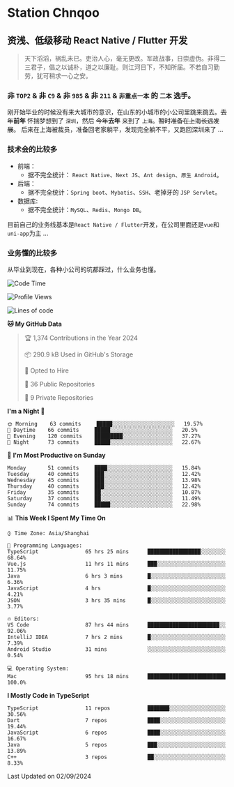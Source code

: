 # Station Chnqoo

## 资浅、低级移动 React Native / Flutter 开发

> 天下滔滔，祸乱未已。吏治人心，毫无更改。军政战事，日崇虚伪。非得二三君子，倡之以诚朴，道之以廉耻。则江河日下，不知所届。不若自习勤劳，犹可稍求一心之安。

### 非 `TOP2` & 非 `C9` & 非 `985` & 非 `211` & `非重点一本` 的 `二本` 选手。

刚开始毕业的时候没有来大城市的意识，在山东的小城市的小公司里跳来跳去。~~去年~~**前年** 怀揣梦想到了 `深圳`，然后 ~~今年~~**去年** 来到了 `上海`。~~暂时准备在上海长远发展~~。
后来在上海被裁员，准备回老家躺平，发现完全躺不平，又跑回深圳来了 ...

### 技术会的比较多

- 前端：
  - 据不完全统计： `React Native`、`Next JS`、`Ant design`、`原生 Android`。
- 后端：
  - 据不完全统计：`Spring boot`、`Mybatis`、`SSH`、老掉牙的 `JSP Servlet`。
- 数据库:
  - 据不完全统计：`MySQL`、`Redis`、`Mongo DB`。

目前自己的业务线基本是`React Native / Flutter`开发，在公司里面还是`vue`和`uni-app`为主 ...

### 业务懂的比较多

从毕业到现在，各种小公司的坑都踩过，什么业务也懂。

<!--START_SECTION:waka-->
![Code Time](http://img.shields.io/badge/Code%20Time-5%2C957%20hrs%2051%20mins-blue)

![Profile Views](http://img.shields.io/badge/Profile%20Views-1-blue)

![Lines of code](https://img.shields.io/badge/From%20Hello%20World%20I%27ve%20Written-325%20Thousand%20lines%20of%20code-blue)

**🐱 My GitHub Data** 

> 🏆 1,374 Contributions in the Year 2024
 > 
> 📦 290.9 kB Used in GitHub's Storage 
 > 
> 💼 Opted to Hire
 > 
> 📜 36 Public Repositories 
 > 
> 🔑 9 Private Repositories  
 > 
**I'm a Night 🦉** 

```text
🌞 Morning    63 commits     █████░░░░░░░░░░░░░░░░░░░░   19.57% 
🌆 Daytime    66 commits     █████░░░░░░░░░░░░░░░░░░░░   20.5% 
🌃 Evening    120 commits    █████████░░░░░░░░░░░░░░░░   37.27% 
🌙 Night      73 commits     █████░░░░░░░░░░░░░░░░░░░░   22.67%

```
📅 **I'm Most Productive on Sunday** 

```text
Monday       51 commits     ████░░░░░░░░░░░░░░░░░░░░░   15.84% 
Tuesday      40 commits     ███░░░░░░░░░░░░░░░░░░░░░░   12.42% 
Wednesday    45 commits     ███░░░░░░░░░░░░░░░░░░░░░░   13.98% 
Thursday     40 commits     ███░░░░░░░░░░░░░░░░░░░░░░   12.42% 
Friday       35 commits     ██░░░░░░░░░░░░░░░░░░░░░░░   10.87% 
Saturday     37 commits     ██░░░░░░░░░░░░░░░░░░░░░░░   11.49% 
Sunday       74 commits     █████░░░░░░░░░░░░░░░░░░░░   22.98%

```


📊 **This Week I Spent My Time On** 

```text
⌚︎ Time Zone: Asia/Shanghai

💬 Programming Languages: 
TypeScript               65 hrs 25 mins      █████████████████░░░░░░░░   68.64% 
Vue.js                   11 hrs 11 mins      ███░░░░░░░░░░░░░░░░░░░░░░   11.75% 
Java                     6 hrs 3 mins        █░░░░░░░░░░░░░░░░░░░░░░░░   6.36% 
JavaScript               4 hrs               █░░░░░░░░░░░░░░░░░░░░░░░░   4.21% 
JSON                     3 hrs 35 mins       █░░░░░░░░░░░░░░░░░░░░░░░░   3.77%

🔥 Editors: 
VS Code                  87 hrs 44 mins      ███████████████████████░░   92.06% 
IntelliJ IDEA            7 hrs 2 mins        █░░░░░░░░░░░░░░░░░░░░░░░░   7.39% 
Android Studio           31 mins             ░░░░░░░░░░░░░░░░░░░░░░░░░   0.54%

💻 Operating System: 
Mac                      95 hrs 18 mins      █████████████████████████   100.0%

```

**I Mostly Code in TypeScript** 

```text
TypeScript               11 repos            ███████░░░░░░░░░░░░░░░░░░   30.56% 
Dart                     7 repos             ████░░░░░░░░░░░░░░░░░░░░░   19.44% 
JavaScript               6 repos             ████░░░░░░░░░░░░░░░░░░░░░   16.67% 
Java                     5 repos             ███░░░░░░░░░░░░░░░░░░░░░░   13.89% 
C++                      3 repos             ██░░░░░░░░░░░░░░░░░░░░░░░   8.33%

```



 Last Updated on 02/09/2024
<!--END_SECTION:waka-->

<!---
ChenqiaoStation/ChenqiaoStation is a ✨ special ✨ repository because its `README.md` (this file) appears on your GitHub profile.
You can click the Preview link to take a look at your changes.
--->
